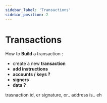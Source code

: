 ```yaml
---
sidebar_label: 'Transactions'
sidebar_position: 2
---
```


# Transactions

How to **Build** a transaction :

- create a new **transaction**
- **add instructions**
- **accounts / keys ?**
- **signers**
- **data ?**

trasnaction id, er signature, or.. address is.. eh